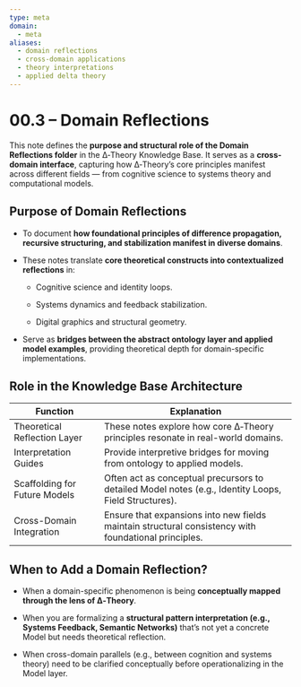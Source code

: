 ```yaml
---
type: meta
domain:
  - meta
aliases:
  - domain reflections
  - cross-domain applications
  - theory interpretations
  - applied delta theory
---
```



# 00.3 – Domain Reflections

This note defines the **purpose and structural role of the Domain Reflections folder** in the ∆‑Theory Knowledge Base. It serves as a **cross-domain interface**, capturing how ∆‑Theory’s core principles manifest across different fields — from cognitive science to systems theory and computational models.


## Purpose of Domain Reflections

- To document **how foundational principles of difference propagation, recursive structuring, and stabilization manifest in diverse domains**.
    
- These notes translate **core theoretical constructs into contextualized reflections** in:
    
    - Cognitive science and identity loops.
        
    - Systems dynamics and feedback stabilization.
        
    - Digital graphics and structural geometry.
        
- Serve as **bridges between the abstract ontology layer and applied model examples**, providing theoretical depth for domain-specific implementations.


## Role in the Knowledge Base Architecture

|Function|Explanation|
|---|---|
|Theoretical Reflection Layer|These notes explore how core ∆‑Theory principles resonate in real-world domains.|
|Interpretation Guides|Provide interpretive bridges for moving from ontology to applied models.|
|Scaffolding for Future Models|Often act as conceptual precursors to detailed Model notes (e.g., Identity Loops, Field Structures).|
|Cross-Domain Integration|Ensure that expansions into new fields maintain structural consistency with foundational principles.|


## When to Add a Domain Reflection?

- When a domain-specific phenomenon is being **conceptually mapped through the lens of ∆‑Theory**.
    
- When you are formalizing a **structural pattern interpretation (e.g., Systems Feedback, Semantic Networks)** that’s not yet a concrete Model but needs theoretical reflection.
    
- When cross-domain parallels (e.g., between cognition and systems theory) need to be clarified conceptually before operationalizing in the Model layer.
    